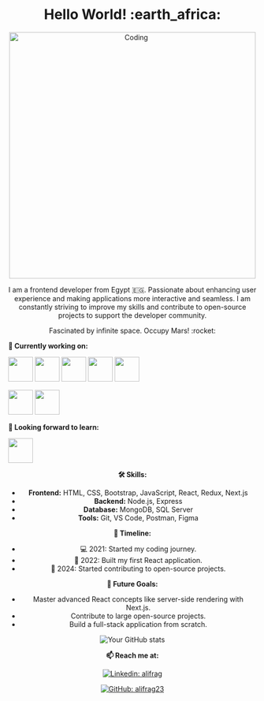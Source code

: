 <h1 align= "center"><b>Hello World! :earth_africa:</b></h1>
<p align="center">
  <img src="https://media.giphy.com/media/qgQUggAC3Pfv687qPC/giphy.gif" width="500" alt="Coding">
</p>


<p align="center">
I am a frontend developer from Egypt 🇪🇬. Passionate about enhancing user experience and making applications more interactive and seamless. I am constantly striving to improve my skills and contribute to open-source projects to support the developer community.
</p>
<p align="center">
Fascinated by infinite space. Occupy Mars! :rocket:
</p>

**🌱 Currently working on:**

<code><a href="https://developer.mozilla.org/en-US/docs/Web/HTML" target="_blank"><img height="50" src="https://www.vectorlogo.zone/logos/w3_html5/w3_html5-ar21.svg"></a></code>
<code><a href="https://developer.mozilla.org/en-US/docs/Web/CSS" target="_blank"><img height="50" src="https://www.vectorlogo.zone/logos/netlifyapp_watercss/netlifyapp_watercss-ar21.svg"></a></code>
<code><a href="https://getbootstrap.com/" target="_blank"><img height="50" src="https://www.vectorlogo.zone/logos/getbootstrap/getbootstrap-ar21.svg"></a></code>
<code><a href="https://www.javascript.com/" target="_blank"><img height="50" src="https://www.vectorlogo.zone/logos/javascript/javascript-ar21.svg"></a></code>
<code><a href="https://www.typescriptlang.org/" target="_blank"><img height="50" src="https://www.vectorlogo.zone/logos/typescriptlang/typescriptlang-ar21.svg"></a></code>

<code><a href="https://reactjs.org/" target="_blank"><img height="50" src="https://www.vectorlogo.zone/logos/reactjs/reactjs-ar21.svg"></a></code>
<code><a href="https://git-scm.com//" target="_blank"><img height="50" src="https://www.vectorlogo.zone/logos/git-scm/git-scm-ar21.svg"></a></code>


**🌱 Looking forward to learn:**

<code><a href="https://learn.microsoft.com/en-us/dotnet/csharp/" target="_blank"><img height="50" src="https://www.vectorlogo.zone/logos/dotnet/dotnet-ar21.svg"></a></code>

<div align="center">

**🛠 Skills:**

- **Frontend:** HTML, CSS, Bootstrap, JavaScript, React, Redux, Next.js  
- **Backend:** Node.js, Express  
- **Database:** MongoDB, SQL Server  
- **Tools:** Git, VS Code, Postman, Figma


**📜 Timeline:**

- 💻 2021: Started my coding journey.  
- 🚀 2022: Built my first React application.  
- 🌟 2024: Started contributing to open-source projects.

**🎯 Future Goals:**

- Master advanced React concepts like server-side rendering with Next.js.  
- Contribute to large open-source projects.  
- Build a full-stack application from scratch.  



![Your GitHub stats](https://github-readme-stats.vercel.app/api?username=alifrag&show_icons=true&theme=radical)


**📫 Reach me at:**<br>

[![Linkedin: alifrag](https://img.shields.io/badge/-alifrag-blue?style=flat-square&logo=Linkedin&logoColor=white&link=https://www.linkedin.com/in/alifrag/)](https://www.linkedin.com/in/mp98/)


[![GitHub: alifrag23](https://img.shields.io/github/followers/alifrag23?label=alifrag23&style=social)](https://github.com/alifrag23)

<div align="center">


</div>  

